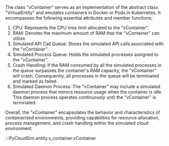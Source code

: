 The class "vContainer" serves as an implementation of the abstract class "VirtualEntity" and emulates containers in Docker or Pods in Kubernetes. It encompasses the following essential attributes and member functions:

1. CPU: Represents the CPU time limit allocated to the "vContainer".
2. RAM: Denotes the maximum amount of RAM that the "vContainer" can utilize.
3. Simulated API Call Queue: Stores the simulated API calls associated with the "vContainer".
4. Simulated Process Queue: Holds the simulated processes assigned to the "vContainer".
5. Crash Handling: If the RAM consumed by all the simulated processes in the queue surpasses the container's RAM capacity, the "vContainer" will crash. Consequently, all processes in the queue will be terminated and marked as failed.
6. Simulated Daemon Process: The "vContainer" may include a simulated daemon process that mimics resource usage when the container is idle. This daemon process operates continuously until the "vContainer" is terminated.

Overall, the "vContainer" encapsulates the behavior and characteristics of containerized environments, providing capabilities for resource allocation, process management, and crash handling within the simulated cloud environment.

:::PyCloudSim.entity.v_container.vContainer